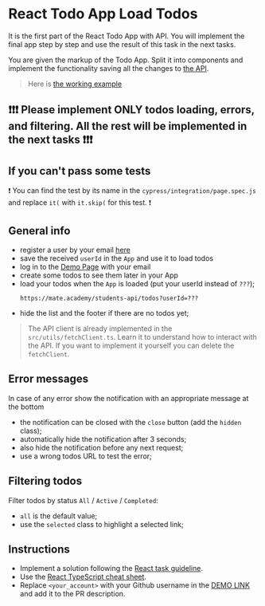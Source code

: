 # React Todo App Load Todos

It is the first part of the React Todo App with API. You will implement the
final app step by step and use the result of this task in the next tasks.

You are given the markup of the Todo App. Split it into components and
implement the functionality saving all the changes to [the API](https://mate-academy.github.io/fe-students-api/).

> Here is [the working example](https://mate-academy.github.io/react_todo-app-with-api/)
## ❗️❗️❗️ Please implement ONLY todos loading, errors, and filtering. All the rest will be implemented in the next tasks ❗️❗️❗️

## If you can't pass some tests
❗️ You can find the test by its name in the `cypress/integration/page.spec.js` and replace `it(` with `it.skip(` for this test. ❗️

## General info

- register a user by your email [here](https://mate-academy.github.io/react_student-registration/)
- save the received `userId` in the `App` and use it to load todos
- log in to the [Demo Page](https://mate-academy.github.io/react_todo-app-with-api/) with your email
- create some todos to see them later in your App
- load your todos when the `App` is loaded (put your userId instead of `???`);
    ```
    https://mate.academy/students-api/todos?userId=???
    ```
- hide the list and the footer if there are no todos yet;

> The API client is already implemented in the `src/utils/fetchClient.ts`. Learn it to understand how to interact with the API. If you want to implement it yourself you can delete the `fetchClient`.

## Error messages

In case of any error show the notification with an appropriate message at the bottom

- the notification can be closed with the `close` button (add the `hidden` class);
- automatically hide the notification after 3 seconds;
- also hide the notification before any next request;
- use a wrong todos URL to test the error;

## Filtering todos

Filter todos by status `All` / `Active` / `Completed`:

- `all` is the default value;
- use the `selected` class to highlight a selected link;

## Instructions

- Implement a solution following the [React task guideline](https://github.com/mate-academy/react_task-guideline#react-tasks-guideline).
- Use the [React TypeScript cheat sheet](https://mate-academy.github.io/fe-program/js/extra/react-typescript).
- Replace `<your_account>` with your Github username in the [DEMO LINK](https://Sancz0pansa.github.io/react_todo-app-loading-todos/) and add it to the PR description.
